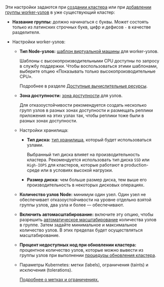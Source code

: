 Эти настройки задаются при [создании кластера](../../create-cluster) или при [добавлении группы worker-узлов](../../manage-node-group#dobavit-gruppu-worker-uzlov) в уже существующий кластер:

- **Название группы:** должно начинаться с буквы. Может состоять только из латинских строчных букв, цифр и дефисов `-` в качестве разделителя.
- Настройки worker-узлов:

  - **Тип Node-узлов:** [шаблон виртуальной машины](../../../concepts/flavors#dostupnye-shablony-konfiguracii) для worker-узлов.

    Шаблоны с высокопроизводительными CPU доступны по запросу в службу поддержки. Чтобы воспользоваться этими шаблонами, выберите опцию «Показывать только высокопроизводительные CPU».

    Подробнее в разделе [Доступные вычислительные ресурсы](../../../concepts/flavors#shablony-konfiguracii).

  - **Зона доступности:** [зона доступности](../../../../../base/account/concepts/regions) для узлов.

    Для отказоустойчивости рекомендуется создать несколько групп узлов в разных зонах доступности и размещать реплики приложения на этих узлах так, чтобы реплики тоже были в разных зонах доступности.

  - Настройки хранилища:

    - **Тип диска:** [тип хранилища](../../../concepts/storage#podderzhivaemye-tipy-hranilishch-vk-cloud), который будет использоваться узлами.

      <warn>

      Выбранный тип диска влияет на производительность кластера. Рекомендуется использовать тип диска `SSD` или `High-IOPS` для кластеров, которые работают в production-среде или в условиях высокой нагрузки.

      </warn>

    - **Размер диска:** чем больше размер диска, тем выше его производительность в некоторых дисковых операциях.

  - **Количество узлов Node:** минимум один узел. Один узел не обеспечивает отказоустойчивости на уровне отдельно взятой группы узлов, два узла и более — обеспечивают.

  - **Включить автомасштабирование:** включите эту опцию, чтобы разрешить [автоматическое масштабирование](../../../concepts/architecture/#vozmozhnosti-masshtabirovaniya-klastera) количества узлов в группе. Затем задайте минимальное и максимальное количество узлов. В этих пределах будет осуществляться масштабирование.

  - **Процент недоступных нод при обновлении кластера:** процентное количество узлов, которые можно вывести из группы узлов при выполнении [процедуры обновления кластера](../../update/).

  - Параметры Kubernetes: метки (labels), ограничения (taints) и исключения (tolerations).

    [Подробнее о метках и ограничениях.](../../../k8s-reference/labels-and-taints/)
